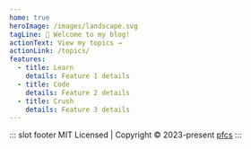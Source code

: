 ```yaml
---
home: true
heroImage: /images/landscape.svg
tagLine: 👋 Welcome to my blog!
actionText: View my topics →
actionLink: /topics/
features:
  - title: Learn
    details: Feature 1 details
  - title: Code
    details: Feature 2 details
  - title: Crush
    details: Feature 3 details
---
```


::: slot footer
MIT Licensed | Copyright © 2023-present [pfcs](https://github.com/PFCS33)
:::
